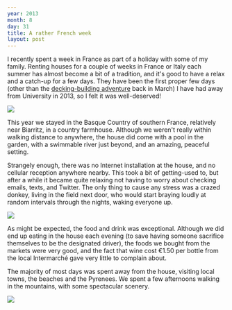 ```yaml
---
year: 2013
month: 8
day: 31
title: A rather French week
layout: post
---
```


<p>I recently spent a week in France as part of a holiday with some of my family. Renting houses for a couple of weeks in France or Italy each summer has almost become a bit of a tradition, and it's good to have a relax and a catch-up for a few days. They have been the first proper few days (other than the <a href="http://will.now.sh/blog/13/3/30/a-bit-of-light-construction-on-an-easter-weekend/" target="_blank">decking-building adventure</a> back in March) I have had away from University in 2013, so I felt it was well-deserved!</p>

<img src="/media/blog/french-house.JPG" class="large-image blog-image" />

<p>This year we stayed in the Basque Country of southern France, relatively near Biarritz, in a country farmhouse. Although we weren't really within walking distance to anywhere, the house did come with a pool in the garden, with a swimmable river just beyond, and an amazing, peaceful setting. </p>
<p>Strangely enough, there was no Internet installation at the house, and no cellular reception anywhere nearby. This took a bit of getting-used to, but after a while it became quite relaxing not having to worry about checking emails, texts, and Twitter.  The only thing to cause any stress was a crazed donkey, living in the field next door, who would start braying loudly at random intervals through the nights, waking everyone up.</p>

<img src="/media/blog/french-gorge.JPG" class="large-image blog-image" />

<p>As might be expected, the food and drink was exceptional. Although we did end up eating in the house each evening (to save having someone sacrifice themselves to be the designated driver), the foods we bought from the markets were very good, and the fact that wine cost €1.50 per bottle from the local Intermarché gave very little to complain about.</p>
<p>The majority of most days was spent away from the house, visiting local towns, the beaches and the Pyrenees. We spent a few afternoons walking in the mountains, with some spectacular scenery.</p>
<img src="/media/blog/french-pyrenes.JPG" class="large-image blog-image" />
